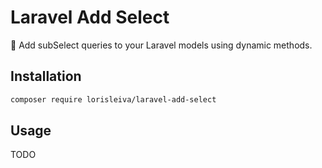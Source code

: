 # Laravel Add Select

🧱 Add subSelect queries to your Laravel models using dynamic methods.

## Installation

```bash
composer require lorisleiva/laravel-add-select
```

## Usage

TODO
